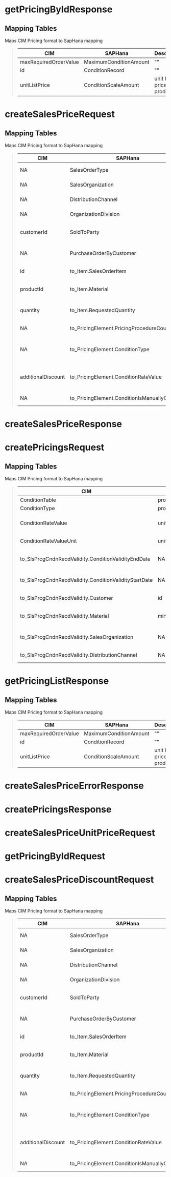 # getPricingByIdResponse

## Mapping Tables

Maps CIM Pricing format to SapHana mapping 

> | CIM | SAPHana | Description | 
> | ---- |---- |---- |
> | maxRequiredOrderValue | MaximumConditionAmount |  "" | 
> | id | ConditionRecord |  "" | 
> | unitListPrice | ConditionScaleAmount |  unit list price of product | 


# createSalesPriceRequest

## Mapping Tables

Maps CIM Pricing format to SapHana mapping 

> | CIM | SAPHana | Description | 
> | ---- |---- |---- |
> | NA | SalesOrderType |  Default to "OR" | 
> | NA | SalesOrganization |  Default to "1710" | 
> | NA | DistributionChannel | Default to "10" | 
> | NA | OrganizationDivision | Default to "00" | 
> | customerId | SoldToParty |  SAP Hana Customer Id | 
> | NA | PurchaseOrderByCustomer | Default to "Salesorder Simulation" | 
> | id | to_Item.SalesOrderItem |  Sales order Item Id | 
> | productId | to_Item.Material |  SAP Hana Product code | 
> | quantity | to_Item.RequestedQuantity |  Requested quantity of Product | 
> | NA | to_PricingElement.PricingProcedureCounter | Default to "1" | 
> | NA | to_PricingElement.ConditionType |  Condition Type for discount "DCM2" | 
> | additionalDiscount | to_PricingElement.ConditionRateValue |  Additional Discount to be validated | 
> | NA | to_PricingElement.ConditionIsManuallyChanged |  Default to "true" | 


# createSalesPriceResponse

# createPricingsRequest

## Mapping Tables

Maps CIM Pricing format to SapHana mapping 

> | CIM | SAPHana | Description | 
> | ---- |---- |---- |
> | ConditionTable | product table |  "" | 
> | ConditionType | product type |  "" | 
> | ConditionRateValue | unitListPrice |  unit list price of product | 
> | ConditionRateValueUnit | unitListPrice | Default to "00" | 
> | to_SlsPrcgCndnRecdValidity.ConditionValidityEndDate | NA |  SAP Hana Customer Id | 
> | to_SlsPrcgCndnRecdValidity.ConditionValidityStartDate | NA | Default to "Salesorder Simulation" | 
> | to_SlsPrcgCndnRecdValidity.Customer | id |  Sales order Item Id | 
> | to_SlsPrcgCndnRecdValidity.Material | minRequiredOrderValue |  SAP Hana Product code | 
> | to_SlsPrcgCndnRecdValidity.SalesOrganization | NA |  Requested quantity of Product | 
> | to_SlsPrcgCndnRecdValidity.DistributionChannel | NA | Default to "1" | 


# getPricingListResponse

## Mapping Tables

Maps CIM Pricing format to SapHana mapping 

> | CIM | SAPHana | Description | 
> | ---- |---- |---- |
> | maxRequiredOrderValue | MaximumConditionAmount |  "" | 
> | id | ConditionRecord |  "" | 
> | unitListPrice | ConditionScaleAmount |  unit list price of product | 


# createSalesPriceErrorResponse

# createPricingsResponse

# createSalesPriceUnitPriceRequest

# getPricingByIdRequest

# createSalesPriceDiscountRequest

## Mapping Tables

Maps CIM Pricing format to SapHana mapping 

> | CIM | SAPHana | Description | 
> | ---- |---- |---- |
> | NA | SalesOrderType |  Default to "OR" | 
> | NA | SalesOrganization |  Default to "1710" | 
> | NA | DistributionChannel | Default to "10" | 
> | NA | OrganizationDivision | Default to "00" | 
> | customerId | SoldToParty |  SAP Hana Customer Id | 
> | NA | PurchaseOrderByCustomer | Default to "Salesorder Simulation" | 
> | id | to_Item.SalesOrderItem |  Sales order Item Id | 
> | productId | to_Item.Material |  SAP Hana Product code | 
> | quantity | to_Item.RequestedQuantity |  Requested quantity of Product | 
> | NA | to_PricingElement.PricingProcedureCounter | Default to "1" | 
> | NA | to_PricingElement.ConditionType |  Condition Type for discount "DCM2" | 
> | additionalDiscount | to_PricingElement.ConditionRateValue |  Additional Discount to be validated | 
> | NA | to_PricingElement.ConditionIsManuallyChanged |  Default to "true" | 


